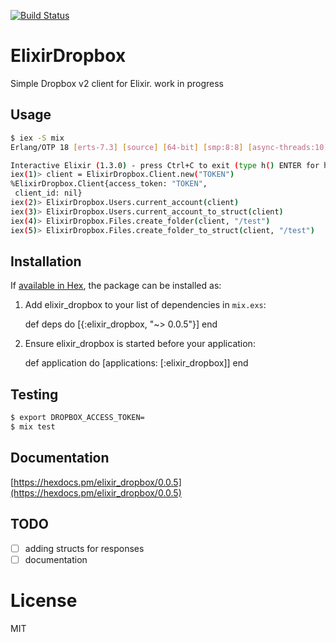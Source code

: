 [![Build Status](https://travis-ci.org/sger/elixir_dropbox.svg?branch=master)](https://travis-ci.org/sger/elixir_dropbox)

# ElixirDropbox

 Simple Dropbox v2 client for Elixir.
 work in progress

## Usage

```sh
$ iex -S mix
Erlang/OTP 18 [erts-7.3] [source] [64-bit] [smp:8:8] [async-threads:10] [hipe] [kernel-poll:false] [dtrace]

Interactive Elixir (1.3.0) - press Ctrl+C to exit (type h() ENTER for help)
iex(1)> client = ElixirDropbox.Client.new("TOKEN")
%ElixirDropbox.Client{access_token: "TOKEN",
 client_id: nil}
iex(2)> ElixirDropbox.Users.current_account(client)
iex(3)> ElixirDropbox.Users.current_account_to_struct(client)
iex(4)> ElixirDropbox.Files.create_folder(client, "/test")
iex(5)> ElixirDropbox.Files.create_folder_to_struct(client, "/test")
```

## Installation

If [available in Hex](https://hex.pm/docs/publish), the package can be installed as:

  1. Add elixir_dropbox to your list of dependencies in `mix.exs`:

        def deps do
          [{:elixir_dropbox, "~> 0.0.5"}]
        end

  2. Ensure elixir_dropbox is started before your application:

        def application do
          [applications: [:elixir_dropbox]]
        end

## Testing

```sh
$ export DROPBOX_ACCESS_TOKEN=
$ mix test
```

## Documentation

[https://hexdocs.pm/elixir_dropbox/0.0.5](https://hexdocs.pm/elixir_dropbox/0.0.5)

## TODO
- [ ] adding structs for responses
- [ ] documentation

# License

MIT
